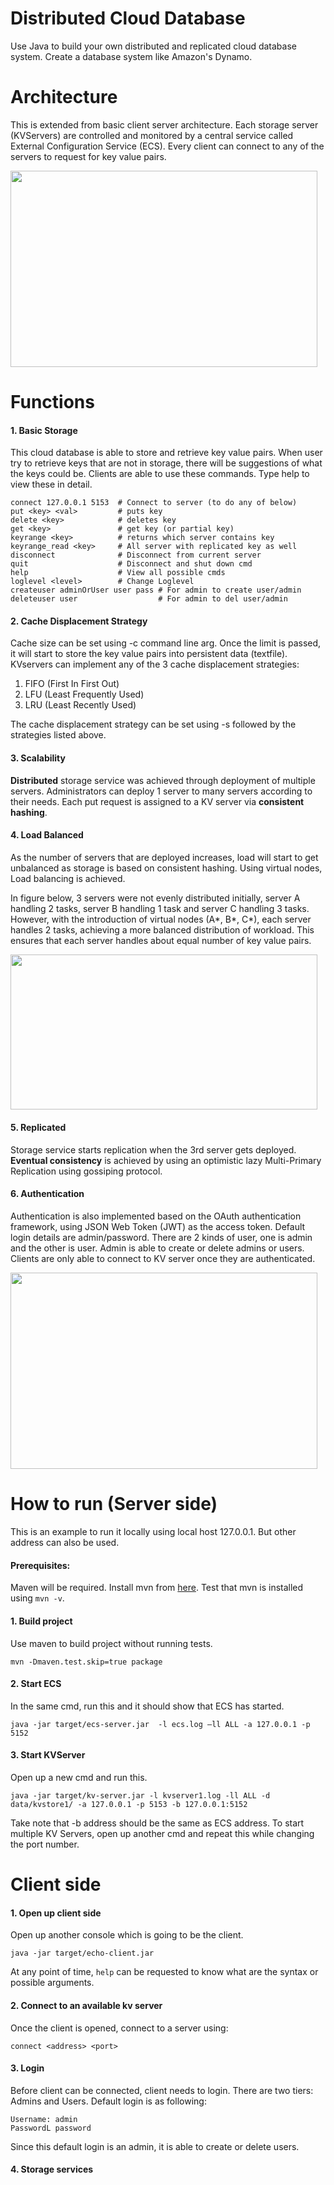 # Distributed Cloud Database
Use Java to build your own distributed and replicated cloud database system. Create a database system like Amazon's Dynamo.

# Architecture
This is extended from basic client server architecture. Each storage server (KVServers) are controlled and monitored by a central service called External Configuration Service (ECS). Every client can connect to any of the servers to request for key value pairs. 

<img src="https://user-images.githubusercontent.com/42865415/80793198-0f52e680-8bc9-11ea-85f2-dbe126c031df.png" height="314" width="490.5">

# Functions
#### 1. Basic Storage
This cloud database is able to store and retrieve key value pairs. When user try to retrieve keys that are not in storage, there will be suggestions of what the keys could be. Clients are able to use these commands. Type help to view these in detail.
```console
connect 127.0.0.1 5153  # Connect to server (to do any of below)
put <key> <val>         # puts key   
delete <key>            # deletes key       
get <key>               # get key (or partial key)
keyrange <key>          # returns which server contains key
keyrange_read <key>     # All server with replicated key as well
disconnect              # Disconnect from current server
quit                    # Disconnect and shut down cmd  
help                    # View all possible cmds                 
loglevel <level>        # Change Loglevel
createuser adminOrUser user pass # For admin to create user/admin
deleteuser user                  # For admin to del user/admin
```

#### 2. Cache Displacement Strategy
Cache size can be set using -c command line arg. Once the limit is passed, it will start to store the key value pairs into persistent data (textfile). KVservers can implement any of the 3 cache displacement strategies:
   1. FIFO (First In First Out)
   2. LFU (Least Frequently Used)
   3. LRU (Least Recently Used)

The cache displacement strategy can be set using -s followed by the strategies listed above. 
   

#### 3. Scalability
**Distributed** storage service was achieved through deployment of multiple servers. Administrators can deploy 1 server to many servers according to their needs. Each put request is assigned to a KV server via **consistent hashing**.

#### 4. Load Balanced
As the number of servers that are deployed increases, load will start to get unbalanced as storage is based on consistent hashing. Using virtual nodes, Load balancing is achieved.

In figure below, 3 servers were not evenly distributed initially, server A handling 2 tasks, server B handling 1 task and server C handling 3 tasks. However, with the introduction of virtual nodes (A*, B*, C*), each server handles 2 tasks, achieving a more balanced distribution of workload. This ensures that each server handles about equal number of key value pairs.

<img src="https://user-images.githubusercontent.com/42865415/80793202-137f0400-8bc9-11ea-985f-30747b0f213e.png" height="248.5" width="490.5">

#### 5. Replicated
Storage service starts replication when the 3rd server gets deployed. **Eventual consistency** is achieved by using an optimistic lazy Multi-Primary Replication using gossiping protocol.

#### 6. Authentication
 Authentication is also implemented based on the OAuth authentication framework, using JSON Web Token (JWT) as the access token. Default login details are admin/password. There are 2 kinds of user, one is admin and the other is user. Admin is able to create or delete admins or users. Clients are only able to connect to KV server once they are authenticated.

 <img src="https://user-images.githubusercontent.com/42865415/80793208-17128b00-8bc9-11ea-99bd-c97a696818ab.png" height="314.5" width="490.5">
 


# How to run (Server side)
This is an example to run it locally using local host 127.0.0.1. But other address can also be used.
#### Prerequisites:
Maven will be required. Install mvn from [here](https://maven.apache.org/download.cgi). Test that mvn is installed using `mvn -v`.

#### 1. Build project
Use maven to build project without running tests.
```console
mvn -Dmaven.test.skip=true package
```

#### 2. Start ECS
In the same cmd, run this and it should show that ECS has started.
```console
java -jar target/ecs-server.jar  -l ecs.log –ll ALL -a 127.0.0.1 -p 5152
````
#### 3. Start KVServer
Open up a new cmd and run this.
```console
java -jar target/kv-server.jar -l kvserver1.log -ll ALL -d data/kvstore1/ -a 127.0.0.1 -p 5153 -b 127.0.0.1:5152
```
Take note that -b address should be the same as ECS address. To start multiple KV Servers, open up another cmd and repeat this while changing the port number.


# Client side
#### 1. Open up client side
Open up another console which is going to be the client.
```console
java -jar target/echo-client.jar
```
At any point of time, `help` can be requested to know what are the syntax or possible arguments.

#### 2. Connect to an available kv server
Once the client is opened, connect to a server using:
```console
connect <address> <port>
```

#### 3. Login
Before client can be connected, client needs to login. There are two tiers: Admins and Users. Default login is as following:
```
Username: admin
PasswordL password
```
Since this default login is an admin, it is able to create or delete users. 

#### 4. Storage services
